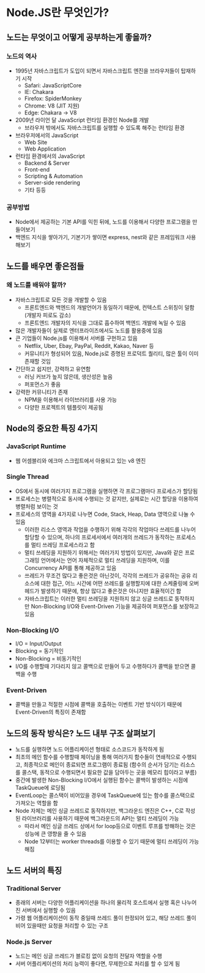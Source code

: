 # Node.JS란 무엇인가?

## 노드는 무엇이고 어떻게 공부하는게 좋을까?

### 노드의 역사

- 1995년 자바스크립트가 도입이 되면서 자바스크립트 엔진을 브라우저들이 탑재하기 시작
  - Safari: JavaScriptCore
  - IE: Chakara
  - Firefox: SpiderMonkey
  - Chrome: V8 (JIT 지원)
  - Edge: Chakara → V8
- 2009년 라이언 달 JavaScript 런타임 환경인 Node를 개발
  - 브라우저 밖에서도 자바스크립트를 실행할 수 있도록 해주는 런타임 환경
- 브라우저에서의 JavaScript
  - Web Site
  - Web Application
- 런타임 환경에서의 JavaScript
  - Backend & Server
  - Front-end
  - Scripting & Automation
  - Server-side rendering
  - 기타 등등

### 공부방법

- Node에서 제공하는 기본 API를 익힌 뒤에, 노드를 이용해서 다양한 프로그램을 만들어보기
- 백엔드 지식을 쌓아가기, 기본기가 쌓이면 express, nest와 같은 프레임워크 사용해보기

## 노드를 배우면 좋은점들

### 왜 노드를 배워야 할까?

- 자바스크립트로 모든 것을 개발할 수 있음
  - 프론트엔드와 백엔드의 개발언어가 동일하기 때문에, 컨텍스트 스위칭이 덜함 (개발자 피로도 감소)
  - 프론트엔드 개발자의 지식을 그대로 흡수하여 백엔드 개발에 녹일 수 있음
- 많은 개발자들이 실제로 엔터프라이즈에서도 노드를 활용중에 있음
- 큰 기업들이 Node.js를 이용해서 서버를 구현하고 있음
  - Netflix, Uber, Ebay, PayPal, Reddit, Kakao, Naver 등
  - 커뮤니티가 형성되어 있음, Node.js로 증명된 프로덕트 퀄리티, 많은 툴이 이미 존재할 것임
- 간단하고 쉽지만, 강력하고 유연함
  - 러닝 커브가 높지 않은데, 생산성은 높음
  - 퍼포먼스가 좋음
- 강력한 커뮤니티가 존재
  - NPM을 이용해서 라이브러리를 사용 가능
  - 다양한 프로젝트의 템플릿이 제공됨

## Node의 중요한 특징 4가지

### JavaScript Runtime

- 웹 어셈블리와 에크마 스크립트에서 아용되고 있는 v8 엔진

### Single Thread

- OS에서 동시에 여러가지 프로그램을 실행하면 각 프로그램마다 프로세스가 할당됨
- 프로세스는 병렬적으로 동시에 수행되는 것 같지만, 실제로는 시간 할당을 이용하여 병렬처럼 보이는 것
- 프로세스의 영역을 4가지로 나누면 Code, Stack, Heap, Data 영역으로 나눌 수 있음
  - 이러한 리소스 영역과 작업을 수행하기 위해 각각의 작업마다 쓰레드를 나누어 할당할 수 있으며, 하나의 프로세서에서 여러개의 쓰레드가 동작하는 프로세스를 멀티 쓰레딩 프로세스라고 함
  - 멀티 쓰레딩을 지원하기 위해서는 여러가지 방법이 있지만, Java와 같은 프로그래밍 언어에서는 언어 자체적으로 멀티 쓰레딩을 지원하며, 이를 Concurrency API를 통해 제공하고 있음
  - 쓰레드가 무조건 많다고 좋은것은 아닌것이, 각각의 쓰레드가 공유하는 공유 리소스에 대한 접근, 어느 시간에 어떤 쓰레드를 실행할지에 대한 스케줄링에 오버헤드가 발생하기 때문에, 항상 많다고 좋은것은 아니지만 효율적이긴 함
  - 자바스크립트는 이러한 멀티 쓰레딩을 지원하지 않고 싱글 쓰레드로 동작하지만 Non-Blocking I/O와 Event-Driven 기능을 제공하여 퍼포먼스를 보장하고 있음

### Non-Blocking I/O

- I/O = Input/Output
- Blocking = 동기적인
- Non-Blocking = 비동기적인
- I/O를 수행할때 기다리지 않고 콜백으로 만들어 두고 수행하다가 콜백을 받으면 콜백을 수행

### Event-Driven

- 콜백을 만들고 적절한 시점에 콜백을 호출하는 이벤트 기반 방식이기 때문에 Event-Driven의 특징이 존재함

## 노드의 동작 방식은? 노드 내부 구조 살펴보기

- 노드를 실행하면 노드 어플리케이션 형태로 소스코드가 동작하게 됨
- 최초의 메인 함수를 수행할때 체이닝을 통해 여러가지 함수들이 연쇄적으로 수행되고, 최종적으로 메인이 종료되면 프로그램이 종료됨 (함수의 순서가 담기는 리소스를 콜스택, 동적으로 수행되면서 필요한 값을 담아두는 곳을 메모리 힙이라고 부름)
- 중간에 발생한 Non-Blocking I/O에서 실행된 함수는 콜백이 발생하는 시점에 TaskQueue에 로딩됨
- EventLoop는 콜스택이 비어있을 경우에 TaskQueue에 있는 함수를 콜스택으로 가져오는 역할을 함
- Node 자체는 메인 싱글 쓰레드로 동작하지만, 백그라운드 엔진은 C++, C로 작성된 라이브러리를 사용하기 때문에 백그라운드의 API는 멀티 쓰레딩이 가능
  - 따라서 메인 싱글 쓰레드 상에서 for loop등으로 이벤트 루프를 방해하는 것은 성능에 큰 영향을 줄 수 있음
  - Node 12부터는 worker threads를 이용할 수 있기 때문에 멀티 쓰레딩이 가능해짐

## 노드 서버의 특징

### Traditional Server

- 종래의 서버는 다양한 어플리케이션을 하나의 물리적 호스트에서 실행 혹은 나누어진 서버에서 실행할 수 있음
- 가령 웹 어플리케이션이 동작 중일때 쓰레드 풀이 한정되어 있고, 해당 쓰레드 풀이 비어 있을때만 요청을 처리할 수 있는 구조

### Node.js Server

- 노드는 메인 싱글 쓰레드가 블로킹 없이 요청의 전달자 역할을 수행
- 서버 어플리케이션의 처리 능력이 좋다면, 무제한으로 처리를 할 수 있게 됨
